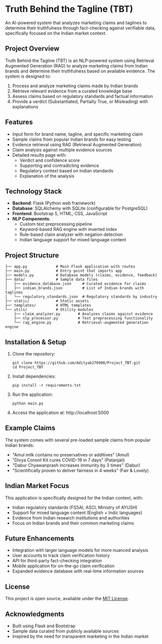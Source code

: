 # Truth Behind the Tagline (TBT)

An AI-powered system that analyzes marketing claims and taglines to determine their truthfulness through fact-checking against verifiable data, specifically focused on the Indian market context.

## Project Overview

Truth Behind the Tagline (TBT) is an NLP-powered system using Retrieval Augmented Generation (RAG) to analyze marketing claims from Indian brands and determine their truthfulness based on available evidence. The system is designed to:

1. Process and analyze marketing claims made by Indian brands
2. Retrieve relevant evidence from a curated knowledge base
3. Assess claims based on regulatory standards and factual information
4. Provide a verdict (Substantiated, Partially True, or Misleading) with explanations

## Features

- Input form for brand name, tagline, and specific marketing claim
- Sample claims from popular Indian brands for easy testing
- Evidence retrieval using RAG (Retrieval Augmented Generation)
- Claim analysis against multiple evidence sources
- Detailed results page with:
  - Verdict and confidence score
  - Supporting and contradicting evidence
  - Regulatory context based on Indian standards
  - Explanation of the analysis

## Technology Stack

- **Backend**: Flask (Python web framework)
- **Database**: SQLAlchemy with SQLite (configurable for PostgreSQL)
- **Frontend**: Bootstrap 5, HTML, CSS, JavaScript
- **NLP Components**:
  - Custom text preprocessing pipeline
  - Keyword-based RAG engine with inverted index
  - Rule-based claim analyzer with negation detection
  - Indian language support for mixed language content

## Project Structure

```
├── app.py             # Main Flask application with routes
├── main.py            # Entry point that imports app
├── models.py          # Database models (claims, evidence, feedback)
├── data/              # Sample data files
│   ├── evidence_database.json     # Curated evidence for claims
│   ├── indian_brands.json         # List of Indian brands with taglines
│   └── regulatory_standards.json  # Regulatory standards by industry
├── static/            # Static assets
├── templates/         # HTML templates
└── utils/             # Utility modules
    ├── claim_analyzer.py        # Analyzes claims against evidence
    ├── nlp_processor.py         # Text preprocessing functionality
    └── rag_engine.py            # Retrieval-augmented generation engine
```

## Installation & Setup

1. Clone the repository:
   ```
   git clone https://github.com/Adityab270900/Project_TBT.git
   cd Project_TBT
   ```

2. Install dependencies:
   ```
   pip install -r requirements.txt
   ```

3. Run the application:
   ```
   python main.py
   ```

4. Access the application at: http://localhost:5000

## Example Claims

The system comes with several pre-loaded sample claims from popular Indian brands:

- "Amul milk contains no preservatives or additives" (Amul)
- "Divya Coronil Kit cures COVID-19 in 7 days" (Patanjali)
- "Dabur Chyawanprash increases immunity by 3 times" (Dabur)
- "Scientifically proven to deliver fairness in 4 weeks" (Fair & Lovely)

## Indian Market Focus

This application is specifically designed for the Indian context, with:

- Indian regulatory standards (FSSAI, ASCI, Ministry of AYUSH)
- Support for mixed language content (English + Indic languages)
- Evidence from Indian research institutions and authorities
- Focus on Indian brands and their common marketing claims

## Future Enhancements

- Integration with larger language models for more nuanced analysis
- User accounts to track claim verification history
- API for third-party fact-checking integration
- Mobile application for on-the-go claim verification
- Expanded evidence database with real-time information sources

## License

This project is open source, available under the [MIT License](LICENSE).

## Acknowledgments

- Built using Flask and Bootstrap
- Sample data curated from publicly available sources
- Inspired by the need for transparent marketing in the Indian market